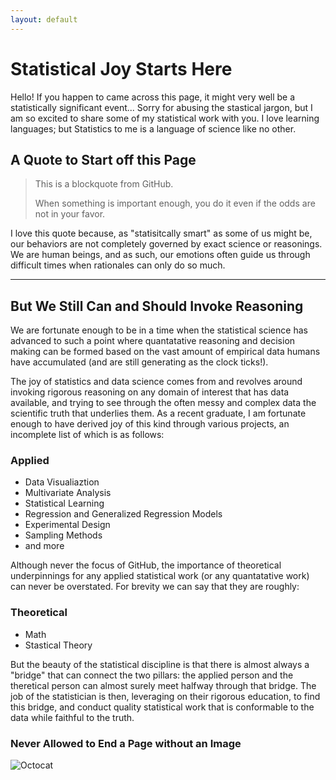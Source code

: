 ```yaml
---
layout: default
---
```


# Statistical Joy Starts Here
Hello! If you happen to came across this page, it might very well be a statistically significant event... Sorry for abusing the stastical jargon, but I am so excited to share some of my statistical work with you. I love learning languages; but Statistics to me is a language of science like no other.


## A Quote to Start off this Page

> This is a blockquote from GitHub.
>
> When something is important enough, you do it even if the odds are not in your favor.

I love this quote because, as "statisitcally smart" as some of us might be, our behaviors are not completely governed by exact science or reasonings. We are human beings, and as such, our emotions often guide us through difficult times when rationales can only do so much.


* * *

## But We Still Can and Should Invoke Reasoning

We are fortunate enough to be in a time when the statistical science has advanced to such a point where quantatative reasoning and decision making can be formed based on the vast amount of empirical data humans have accumulated (and are still generating as the clock ticks!).

The joy of statistics and data science comes from and revolves around invoking rigorous reasoning on any domain of interest that has data available, and trying to see through the often messy and complex data the scientific truth that underlies them. As a recent graduate, I am fortunate enough to have derived joy of this kind through various projects, an incomplete list of which is as follows:

### Applied

*   Data Visualiaztion
*   Multivariate Analysis
*   Statistical Learning
*   Regression and Generalized Regression Models
*   Experimental Design
*   Sampling Methods
*   and more

Although never the focus of GitHub, the importance of theoretical underpinnings for any applied statistical work (or any quantatative work) can never be overstated. For brevity we can say that they are roughly:

### Theoretical

* Math
* Stastical Theory

But the beauty of the statistical discipline is that there is almost always a "bridge" that can connect the two pillars: the applied person and the theretical person can almost surely meet halfway through that bridge. The job of the statistician is then, leveraging on their rigorous education, to find this bridge, and conduct quality statistical work that is conformable to the data while faithful to the truth.



### Never Allowed to End a Page without an Image

![Octocat](https://github.githubassets.com/images/icons/emoji/octocat.png)






